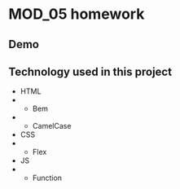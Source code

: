 # MOD_05 homework

## Demo


## Technology used in this project
- HTML
- - Bem 
- - CamelCase
- CSS
- - Flex
- JS
- - Function